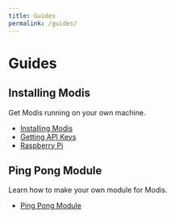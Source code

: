 ```yaml
---
title: Guides
permalink: /guides/
---
```

# Guides

## Installing Modis

Get Modis running on your own machine.

- [Installing Modis](./guides/setup.md)
- [Getting API Keys](./guides/api-keys.md)
- [Raspberry Pi](./guides/raspberry-pi.md)

## Ping Pong Module

Learn how to make your own module for Modis.

- [Ping Pong Module](./guides/ping-pong.md)